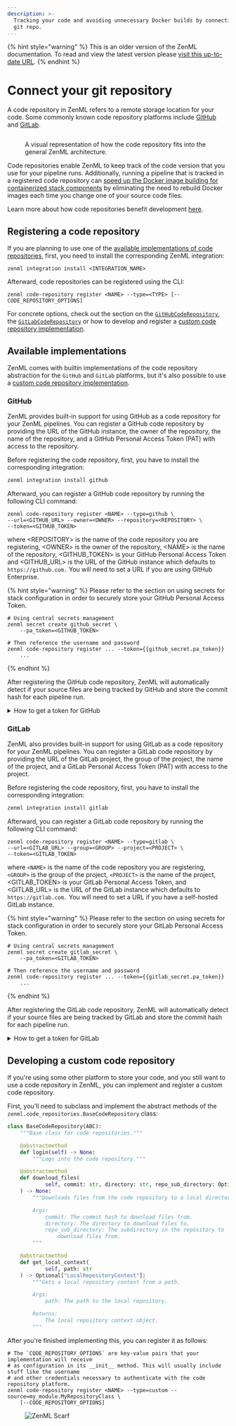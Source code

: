 ```yaml
---
description: >-
  Tracking your code and avoiding unnecessary Docker builds by connecting your
  git repo.
---
```


{% hint style="warning" %}
This is an older version of the ZenML documentation. To read and view the latest version please [visit this up-to-date URL](https://docs.zenml.io).
{% endhint %}


# Connect your git repository

A code repository in ZenML refers to a remote storage location for your code. Some commonly known code repository platforms include [GitHub](https://github.com/) and [GitLab](https://gitlab.com/).

<figure><img src="../../../.gitbook/assets/Remote_with_code_repository.png" alt=""><figcaption><p>A visual representation of how the code repository fits into the general ZenML architecture.</p></figcaption></figure>

Code repositories enable ZenML to keep track of the code version that you use for your pipeline runs. Additionally, running a pipeline that is tracked in a registered code repository can [speed up the Docker image building for containerized stack components](../../../how-to/customize-docker-builds/how-to-reuse-builds.md) by eliminating the need to rebuild Docker images each time you change one of your source code files.

Learn more about how code repositories benefit development [here](../../../how-to/customize-docker-builds/how-to-reuse-builds.md).

## Registering a code repository

If you are planning to use one of the [available implementations of code repositories](connect-your-git-repository.md#available-implementations), first, you need to install the corresponding ZenML integration:

```
zenml integration install <INTEGRATION_NAME>
```

Afterward, code repositories can be registered using the CLI:

```shell
zenml code-repository register <NAME> --type=<TYPE> [--CODE_REPOSITORY_OPTIONS]
```

For concrete options, check out the section on the [`GitHubCodeRepository`](connect-your-git-repository.md#github), the [`GitLabCodeRepository`](connect-your-git-repository.md#gitlab) or how to develop and register a [custom code repository implementation](connect-your-git-repository.md#developing-a-custom-code-repository).

## Available implementations

ZenML comes with builtin implementations of the code repository abstraction for the `GitHub` and `GitLab` platforms, but it's also possible to use a [custom code repository implementation](connect-your-git-repository.md#developing-a-custom-code-repository).

### GitHub

ZenML provides built-in support for using GitHub as a code repository for your ZenML pipelines. You can register a GitHub code repository by providing the URL of the GitHub instance, the owner of the repository, the name of the repository, and a GitHub Personal Access Token (PAT) with access to the repository.

Before registering the code repository, first, you have to install the corresponding integration:

```sh
zenml integration install github
```

Afterward, you can register a GitHub code repository by running the following CLI command:

```shell
zenml code-repository register <NAME> --type=github \
--url=<GITHUB_URL> --owner=<OWNER> --repository=<REPOSITORY> \
--token=<GITHUB_TOKEN>
```

where \<REPOSITORY> is the name of the code repository you are registering, \<OWNER> is the owner of the repository, \<NAME> is the name of the repository, \<GITHUB\_TOKEN> is your GitHub Personal Access Token and \<GITHUB\_URL> is the URL of the GitHub instance which defaults to `https://github.com.` You will need to set a URL if you are using GitHub Enterprise.

{% hint style="warning" %}
Please refer to the section on using secrets for stack configuration in order to securely store your GitHub 
Personal Access Token.

```shell
# Using central secrets management
zenml secret create github_secret \
    --pa_token=<GITHUB_TOKEN>
    
# Then reference the username and password
zenml code-repository register ... --token={{github_secret.pa_token}}
    ...
```
{% endhint %}

After registering the GitHub code repository, ZenML will automatically detect if your source files are being tracked by GitHub and store the commit hash for each pipeline run.

<details>

<summary>How to get a token for GitHub</summary>

1. Go to your GitHub account settings and click on [Developer settings](https://github.com/settings/tokens?type=beta).
2. Select "Personal access tokens" and click on "Generate new token".
3.  Give your token a name and a description.

    ![](../../../.gitbook/assets/github-fine-grained-token-name.png)
4.  We recommend selecting the specific repository and then giving `contents` read-only access.

    ![](../../../.gitbook/assets/github-token-set-permissions.png)

    ![](../../../.gitbook/assets/github-token-permissions-overview.png)
5.  Click on "Generate token" and copy the token to a safe place.

    ![](../../../.gitbook/assets/copy-github-fine-grained-token.png)

</details>

### GitLab

ZenML also provides built-in support for using GitLab as a code repository for your ZenML pipelines. You can register a GitLab code repository by providing the URL of the GitLab project, the group of the project, the name of the project, and a GitLab Personal Access Token (PAT) with access to the project.

Before registering the code repository, first, you have to install the corresponding integration:

```sh
zenml integration install gitlab
```

Afterward, you can register a GitLab code repository by running the following CLI command:

```shell
zenml code-repository register <NAME> --type=gitlab \
--url=<GITLAB_URL> --group=<GROUP> --project=<PROJECT> \
--token=<GITLAB_TOKEN>
```

where `<NAME>` is the name of the code repository you are registering, `<GROUP>` is the group of the project, `<PROJECT>` is the name of the project, \<GITLAB\_TOKEN> is your GitLab Personal Access Token, and \<GITLAB\_URL> is the URL of the GitLab instance which defaults to `https://gitlab.com.` You will need to set a URL if you have a self-hosted GitLab instance.

{% hint style="warning" %}
Please refer to the section on using secrets for stack configuration in order to securely store your GitLab
Personal Access Token.

```shell
# Using central secrets management
zenml secret create gitlab_secret \
    --pa_token=<GITLAB_TOKEN>
    
# Then reference the username and password
zenml code-repository register ... --token={{gitlab_secret.pa_token}}
    ...
```
{% endhint %}

After registering the GitLab code repository, ZenML will automatically detect if your source files are being tracked by GitLab and store the commit hash for each pipeline run.

<details>

<summary>How to get a token for GitLab</summary>

1. Go to your GitLab account settings and click on [Access Tokens](https://gitlab.com/-/profile/personal\_access\_tokens).
2.  Name the token and select the scopes that you need (e.g. `read_repository`, `read_user`, `read_api`)

    ![](../../../.gitbook/assets/gitlab-generate-access-token.png)
3.  Click on "Create personal access token" and copy the token to a safe place.

    ![](../../../.gitbook/assets/gitlab-copy-access-token.png)

</details>

## Developing a custom code repository

If you're using some other platform to store your code, and you still want to use a code repository in ZenML, you can implement and register a custom code repository.

First, you'll need to subclass and implement the abstract methods of the `zenml.code_repositories.BaseCodeRepository` class:

```python
class BaseCodeRepository(ABC):
    """Base class for code repositories."""

    @abstractmethod
    def login(self) -> None:
        """Logs into the code repository."""

    @abstractmethod
    def download_files(
            self, commit: str, directory: str, repo_sub_directory: Optional[str]
    ) -> None:
        """Downloads files from the code repository to a local directory.

        Args:
            commit: The commit hash to download files from.
            directory: The directory to download files to.
            repo_sub_directory: The subdirectory in the repository to
                download files from.
        """

    @abstractmethod
    def get_local_context(
            self, path: str
    ) -> Optional["LocalRepositoryContext"]:
        """Gets a local repository context from a path.

        Args:
            path: The path to the local repository.

        Returns:
            The local repository context object.
        """
```

After you're finished implementing this, you can register it as follows:

```shell
# The `CODE_REPOSITORY_OPTIONS` are key-value pairs that your implementation will receive
# as configuration in its __init__ method. This will usually include stuff like the username
# and other credentials necessary to authenticate with the code repository platform.
zenml code-repository register <NAME> --type=custom --source=my_module.MyRepositoryClass \
    [--CODE_REPOSITORY_OPTIONS]
```

<figure><img src="https://static.scarf.sh/a.png?x-pxid=f0b4f458-0a54-4fcd-aa95-d5ee424815bc" alt="ZenML Scarf"><figcaption></figcaption></figure>
